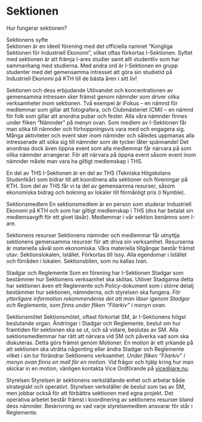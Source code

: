 # Sektionen

Hur fungerar sektionen?

Sektionens syfte  
Sektionen är en ideell förening med det officiella namnet “Kongliga Sektionen för Industriell Ekonomi”, vilket oftas förkortas I-Sektionen. Syftet med sektionen är att främja I-ares studier samt allt studentliv som har sammanhang med studierna. Med andra ord är I-Sektionen en grupp studenter med det gemensamma intresset att göra sin studietid på Industriell Ekonomi på KTH till de bästa åren i sitt liv!


Sektionen och dess erbjudande
Utövandet och koncentrationen av gemensamma intressen sker främst genom nämnder som driver olika verksamheter inom sektionen. Två exempel är iFokus – en nämnd för medlemmar som gillar att fotografera, och Clubmästeriet (CMi) – en nämnd för folk som gillar att anordna pubar och fester. Alla våra nämnder finnes under fliken “Nämnder” på menyn ovan. Som medlem av I-Sektionen får man söka till nämnder och förhoppningsvis vara med och engagera sig. Många aktiviteter och event sker inom nämnder och således uppmanas alla intresserade att söka sig till nämnder som de tycker låter spännande! Det anordnas dock även öppna event som alla medlemmar får närvara på som olika nämnder arrangerar. För att närvara på öppna event såsom event inom nämnder måste man vara ha giltigt medlemskap i THS.


En del av THS
I-Sektionen är en del av THS (Tekniska Högskolans Studentkår) som bidrar till att koordinera alla sektioner och föreningar på KTH. Som del av THS får vi ta del av gemensamma resurser, såsom ekonomiska bidrag och bokning av lokaler till förmånligt pris (i Nymble).


Sektionsmedlem
En sektionsmedlem är en person som studerar Industriell Ekonomi på KTH och som har giltigt medlemskap i THS (dvs har betalat sin medlemsavgift för ett givet läsår). Medlemmar i vår sektion benämns som I-are.


Sektionens resurser
Sektionens nämnder och medlemmar får utnyttja sektionens gemensamma resurser för att driva sin verksamhet. Resurserna är materiella såväl som ekonomiska. Våra materiella tillgångar består främst utav: Sektionslokalen, Istället. Förkortas till Issy. Alla egendomar i Istället och förråden i lokalen. Sektionsbilen, som nu kallas Ivan.


Stadgar och Reglemente
Som en förening har I-Sektionen Stadgar som bestämmer hur Sektionens verksamhet ska skötas. Utöver Stadgarna detta har sektionen även ett Reglemente och Policy-dokument som i större detalj bestämmer hur sektionen, nämnderna, och styrelsen ska fungera. *För ytterligare information rekommenderas det att man läser igenom Stadgar och Reglemente, som finns under fliken “Filarkiv” i menyn ovan.*


Sektionsmötet
Sektionsmötet, oftast förkortat SM, är I-Sektionens högst beslutande organ. Ändringar i Stadgar och Reglemente, beslut om hur framtiden för sektionen ska se ut, och så vidare, beslutas av SM. Alla sektionsmedlemmar har rätt att närvara vid SM och påverka vad som ska diskuteras. Detta görs främst genom Motioner. En motion är ett yrkande på att sektionen ska uträtta någonting eller ändra Stadgar och Reglemente vilket i sin tur förändrar Sektionens verksamhet. *Under fliken “Filarkiv” i menyn ovan finns en mall för en motion.* Vid frågor och hjälp kring hur man skickar in en motion, vänligen kontakta Vice Ordförande på vice@iare.nu.

Styrelsen
Styrelsen är sektionens verkställande enhet och arbetar både strategiskt och operativt. Styrelsen verkställer de beslut som tas av SM, men jobbar också för att förbättra sektionen med egna projekt. Det operativa arbetet består främst i koordinering av sektionens resurser bland dess nämnder. Beskrivning av vad varje styrelsemedlem ansvarar för står i Reglemente.
